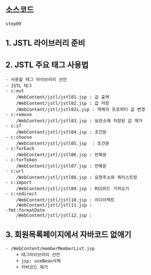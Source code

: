 ## 소스코드 
	step09
	
## 1. JSTL 라이브러리 준비 

## 2. JSTL 주요 태그 사용법 
	- 사용할 태그 라이브러리 선언
	- JSTL 태그
	- c:out 
		/WebContent/jstl/jstl01.jsp : 값 출력
		/WebContent/jstl/jstl02.jsp : 값 저장 
		/WebContent/jstl/jstl02s.jsp : 객체의 프로퍼티 값 변경
	- c:remove
		/WebContent/jstl/jstl03.jsp : 보관소에 저장된 값 제거
	- c:if 
		/WebContent/jstl/jstl04.jsp : 조건문 
	- c:choose 
		/WebContent/jstl/jstl05.jsp  : 조건문 
	- c:forEach
		/WebContent/jstl/jstl06.jsp : 반복문
	- c:forToken
	 	/WebContent/jstl/jstl07.jsp : 반복문
	- c:url 
		/WebContent/jstl/jstl08.jsp : 요청주소와 쿼리스트링 
	- c:import 
		/WebContent/jstl/jstl09.jsp : RSS피드 가져오기 
	- c:redirect
		/WebContent/jstl/jstl10.jsp : 리다이렉트
		/WebContent/jstl/jstl11.jsp :
	-fmt:formatDate 
		/WebContent/jstl/jstl12.jsp :

## 3. 회원목록페이지에서 자바코드 없애기 
	- /WebContent/memberMemberList.jsp
		+ 태그라이브러리 선언
		+ jsp: useBean삭제
		+ 자바코드 제거

  